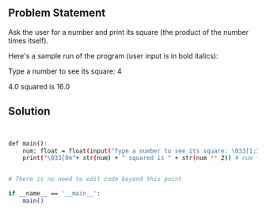 ## Problem Statement

Ask the user for a number and print its square (the product of the number times itself).

Here's a sample run of the program (user input is in bold italics):

Type a number to see its square: 4

4.0 squared is 16.0

## Solution

```bash


def main():
    num: float = float(input("Type a number to see its square: \033[1;3m")) # Make sure to cast the input to a float so we can do math with it!
    print("\033[0m"+ str(num) + " squared is " + str(num ** 2)) # num * num is equivalent to num ** 2. The ** operator raises something to a power!


# There is no need to edit code beyond this point

if __name__ == '__main__':
    main()


```
